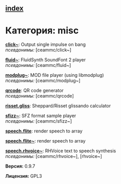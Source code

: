[index](index.html) 
---

# Категория: misc




[**click~**](click~.html): Output single impulse on bang <br>
_псевдонимы:_ \[ceammc/click~\]


[**fluid~**](fluid~.html): FluidSynth SoundFont 2 player <br>
_псевдонимы:_ \[ceammc/fluid~\]


[**modplug~**](modplug~.html): MOD file player (using libmodplug) <br>
_псевдонимы:_ \[ceammc/modplug~\]


[**qrcode**](qrcode.html): QR code generator <br>
_псевдонимы:_ \[ceammc/qrcode\]


[**risset.gliss**](risset.gliss.html): Sheppard/Risset glissando calculator 

[**sfizz~**](sfizz~.html): SFZ format sample player <br>
_псевдонимы:_ \[ceammc/sfizz~\]


[**speech.flite**](speech.flite.html): render speech to array 

[**speech.flite~**](speech.flite~.html): render speech to array 

[**speech.rhvoice~**](speech.rhvoice~.html): RHVoice text to speech synthesis <br>
_псевдонимы:_ \[ceammc/rhvoice~\], \[rhvoice~\]



**Версия:** 0.9.7

**Лицензия:** GPL3

